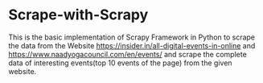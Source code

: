 # Scrape-with-Scrapy
This is the basic implementation of Scrapy Framework in Python to scrape the data from the Website https://insider.in/all-digital-events-in-online and https://www.naadyogacouncil.com/en/events/ and scrape the complete data of interesting events(top 10 events of the page) from the given website.
